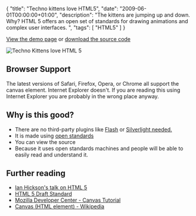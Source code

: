{
  "title": "Techno kittens love HTML5",
  "date": "2009-06-01T00:00:00+01:00",
  "description": "The kittens are jumping up and down. Why? HTML 5 offers an open set of standards for drawing animations and complex user interfaces. ",
  "tags": [
    "HTML5"
  ]
}

[View the demo page][1] or [download the source code][2]

![Techno Kittens love HTML 5][3] 

## Browser Support

The latest versions of Safari, Firefox, Opera, or Chrome all support the canvas element. Internet Explorer doesn't. If you are reading this using Internet Explorer you are probably in the wrong place anyway. 

## Why is this good?

*   There are no third-party plugins like [Flash][4] or [Silverlight needed.][5]
*   It is made using [open standards][6]
*   You can view the source
*   Because it uses open standards machines and people will be able to easily read and understand it.

## Further reading

*   [Ian Hickson's talk on HTML 5][7]
*   [HTML 5 Draft Standard][8]
*   [Mozilla Developer Center - Canvas Tutorial][9]
*   [Canvas (HTML element) - Wikipedia][10]

[1]: http://shapeshed.com/examples/techno-kittens/
[2]: http://github.com/shapeshed/HTML-5/tree/master
[3]: http://shapeshed.com/images/articles/techno-kittens.jpg
[4]: http://get.adobe.com/flashplayer/
[5]: http://silverlight.net/
[6]: http://en.wikipedia.org/wiki/Open_standard
[7]: http://www.youtube.com/watch?v=xIxDJof7xxQ
[8]: http://www.whatwg.org/specs/web-apps/current-work/
[9]: https://developer.mozilla.org/en/Canvas_tutorial
[10]: http://en.wikipedia.org/wiki/Canvas_(HTML_element)
